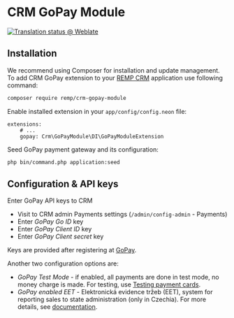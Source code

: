 # CRM GoPay Module

[![Translation status @ Weblate](https://hosted.weblate.org/widgets/remp-crm/-/gopay-module/svg-badge.svg)](https://hosted.weblate.org/projects/remp-crm/gopay-module/)

## Installation

We recommend using Composer for installation and update management. To add CRM GoPay extension to your [REMP CRM](https://github.com/remp2020/crm-skeleton/) application use following command:

```bash
composer require remp/crm-gopay-module
```

Enable installed extension in your `app/config/config.neon` file:

```neon
extensions:
	# ...
	gopay: Crm\GoPayModule\DI\GoPayModuleExtension
```

Seed GoPay payment gateway and its configuration:

```bash
php bin/command.php application:seed
```

## Configuration & API keys

Enter GoPay API keys to CRM

   - Visit to CRM admin Payments settings (`/admin/config-admin` - Payments)
   - Enter *GoPay Go ID* key
   - Enter *GoPay Client ID* key
   - Enter *GoPay Client secret* key
         
Keys are provided after registering at [GoPay](https://www.gopay.com).

Another two configuration options are: 

   - *GoPay Test Mode* - if enabled, all payments are done in test mode, no money charge is made. For testing, use [Testing payment cards](https://help.gopay.com/en/knowledge-base/integration-of-payment-gateway/integration-of-payment-gateway-1/testing-payments-in-the-sandbox).
   - *GoPay enabled EET* - Elektronická evidence tržeb (EET), system for reporting sales to state administration (only in Czechia). For more details, see [documentation](https://help.gopay.com/cs/tema/propojeni-do-eet/jak-funguje-napojeni-gopay-do-eet). 
